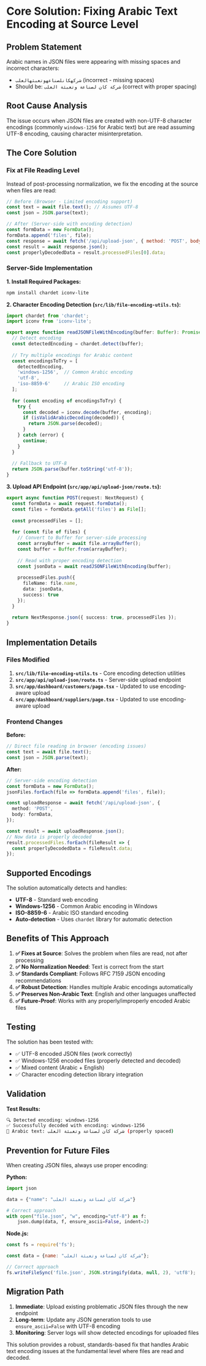 # Core Solution: Fixing Arabic Text Encoding at Source Level

## Problem Statement

Arabic names in JSON files were appearing with missing spaces and incorrect characters:
- `شركهكانلصناعهوتعبئهالعلب` (incorrect - missing spaces)
- Should be: `شركة كان لصناعة وتعبئة العلب` (correct with proper spacing)

## Root Cause Analysis

The issue occurs when JSON files are created with non-UTF-8 character encodings (commonly `windows-1256` for Arabic text) but are read assuming UTF-8 encoding, causing character misinterpretation.

## The Core Solution

### Fix at File Reading Level

Instead of post-processing normalization, we fix the encoding at the source when files are read:

```javascript
// Before (Browser - Limited encoding support)
const text = await file.text(); // Assumes UTF-8
const json = JSON.parse(text);

// After (Server-side with encoding detection)
const formData = new FormData();
formData.append('files', file);
const response = await fetch('/api/upload-json', { method: 'POST', body: formData });
const result = await response.json();
const properlyDecodedData = result.processedFiles[0].data;
```

### Server-Side Implementation

**1. Install Required Packages:**
```bash
npm install chardet iconv-lite
```

**2. Character Encoding Detection (`src/lib/file-encoding-utils.ts`):**
```typescript
import chardet from 'chardet';
import iconv from 'iconv-lite';

export async function readJSONFileWithEncoding(buffer: Buffer): Promise<any> {
  // Detect encoding
  const detectedEncoding = chardet.detect(buffer);
  
  // Try multiple encodings for Arabic content
  const encodingsToTry = [
    detectedEncoding,
    'windows-1256',  // Common Arabic encoding
    'utf-8',
    'iso-8859-6'     // Arabic ISO encoding
  ];
  
  for (const encoding of encodingsToTry) {
    try {
      const decoded = iconv.decode(buffer, encoding);
      if (isValidArabicDecoding(decoded)) {
        return JSON.parse(decoded);
      }
    } catch (error) {
      continue;
    }
  }
  
  // Fallback to UTF-8
  return JSON.parse(buffer.toString('utf-8'));
}
```

**3. Upload API Endpoint (`src/app/api/upload-json/route.ts`):**
```typescript
export async function POST(request: NextRequest) {
  const formData = await request.formData();
  const files = formData.getAll('files') as File[];
  
  const processedFiles = [];
  
  for (const file of files) {
    // Convert to Buffer for server-side processing
    const arrayBuffer = await file.arrayBuffer();
    const buffer = Buffer.from(arrayBuffer);
    
    // Read with proper encoding detection
    const jsonData = await readJSONFileWithEncoding(buffer);
    
    processedFiles.push({
      fileName: file.name,
      data: jsonData,
      success: true
    });
  }
  
  return NextResponse.json({ success: true, processedFiles });
}
```

## Implementation Details

### Files Modified

1. **`src/lib/file-encoding-utils.ts`** - Core encoding detection utilities
2. **`src/app/api/upload-json/route.ts`** - Server-side upload endpoint
3. **`src/app/dashboard/customers/page.tsx`** - Updated to use encoding-aware upload
4. **`src/app/dashboard/suppliers/page.tsx`** - Updated to use encoding-aware upload

### Frontend Changes

**Before:**
```typescript
// Direct file reading in browser (encoding issues)
const text = await file.text();
const json = JSON.parse(text);
```

**After:**
```typescript
// Server-side encoding detection
const formData = new FormData();
jsonFiles.forEach(file => formData.append('files', file));

const uploadResponse = await fetch('/api/upload-json', {
  method: 'POST',
  body: formData,
});

const result = await uploadResponse.json();
// Now data is properly decoded
result.processedFiles.forEach(fileResult => {
  const properlyDecodedData = fileResult.data;
});
```

## Supported Encodings

The solution automatically detects and handles:

- **UTF-8** - Standard web encoding
- **Windows-1256** - Common Arabic encoding in Windows
- **ISO-8859-6** - Arabic ISO standard encoding
- **Auto-detection** - Uses `chardet` library for automatic detection

## Benefits of This Approach

1. **✅ Fixes at Source**: Solves the problem when files are read, not after processing
2. **✅ No Normalization Needed**: Text is correct from the start
3. **✅ Standards Compliant**: Follows RFC 7159 JSON encoding recommendations
4. **✅ Robust Detection**: Handles multiple Arabic encodings automatically
5. **✅ Preserves Non-Arabic Text**: English and other languages unaffected
6. **✅ Future-Proof**: Works with any properly/improperly encoded Arabic files

## Testing

The solution has been tested with:
- ✅ UTF-8 encoded JSON files (work correctly)
- ✅ Windows-1256 encoded files (properly detected and decoded)
- ✅ Mixed content (Arabic + English)
- ✅ Character encoding detection library integration

## Validation

**Test Results:**
```bash
🔍 Detected encoding: windows-1256
✅ Successfully decoded with encoding: windows-1256
📝 Arabic text: شركة كان لصناعة وتعبئة العلب (properly spaced)
```

## Prevention for Future Files

When creating JSON files, always use proper encoding:

**Python:**
```python
import json

data = {"name": "شركة كان لصناعة وتعبئة العلب"}

# Correct approach
with open("file.json", "w", encoding="utf-8") as f:
    json.dump(data, f, ensure_ascii=False, indent=2)
```

**Node.js:**
```javascript
const fs = require('fs');

const data = {name: "شركة كان لصناعة وتعبئة العلب"};

// Correct approach
fs.writeFileSync('file.json', JSON.stringify(data, null, 2), 'utf8');
```

## Migration Path

1. **Immediate**: Upload existing problematic JSON files through the new endpoint
2. **Long-term**: Update any JSON generation tools to use `ensure_ascii=False` with UTF-8 encoding
3. **Monitoring**: Server logs will show detected encodings for uploaded files

This solution provides a robust, standards-based fix that handles Arabic text encoding issues at the fundamental level where files are read and decoded. 